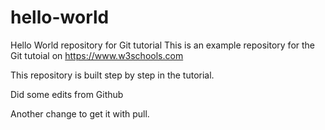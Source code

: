# hello-world
Hello World repository for Git tutorial
This is an example repository for the Git tutoial on https://www.w3schools.com

This repository is built step by step in the tutorial.

Did some edits from Github

Another change to get it with pull.
